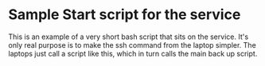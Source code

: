 # Sample Start script for the service

This is an example of a very short bash script that sits on the service. It's only real purpose is to make the ssh command from the laptop simpler. The laptops just call a script like this, which in turn calls the main back up script.
